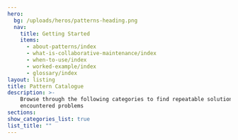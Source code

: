 ```yaml
---
hero:
  bg: /uploads/heros/patterns-heading.png
  nav:
    title: Getting Started
    items:
      - about-patterns/index
      - what-is-collaborative-maintenance/index
      - when-to-use/index
      - worked-example/index      
      - glossary/index
layout: listing
title: Pattern Catalogue
description: >-
    Browse through the following categories to find repeatable solutions to commonly
    encountered problems
sections:
show_categories_list: true
list_title: ""
---
```

